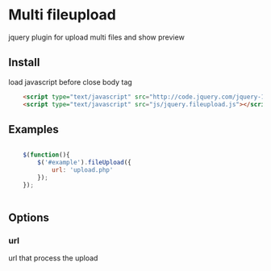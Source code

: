 Multi fileupload
===========

jquery plugin for upload multi files and show preview


## Install


load javascript before close body tag 
```html	
	<script type="text/javascript" src="http://code.jquery.com/jquery-1.9.1.min.js"></script>
	<script type="text/javascript" src="js/jquery.fileupload.js"></script>	
```

## Examples

```javascript

    $(function(){
		$('#example').fileUpload({
			url: 'upload.php'
		});
	});
	

```

## Options

### url
url that process the upload



